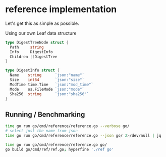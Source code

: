 # reference implementation

Let's get this as simple as possible.

Using our own Leaf data structure

```go
type DigestTreeNode struct {
  Path     string
  Info     DigestInfo
  Children []DigestTree
}

type DigestInfo struct {
  Name    string      `json:"name"`
  Size    int64       `json:"size"`
  ModTime time.Time   `json:"mod_time"`
  Mode    os.FileMode `json:"mode"`
  Sha256  string      `json:"sha256"`
}
```

## Running / Benchmarking

```bash
time go run go/cmd/reference/reference.go --verbose go/
# select just the name from json
time go run go/cmd/reference/reference.go --json go/ 2>/dev/null | jq '.[] | .sha256'
```

```bash
time go run go/cmd/reference/reference.go go/
go build go/cmd/ref/ref.go; hyperfine './ref go'
```
